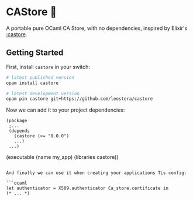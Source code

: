 # CAStore 🦫 

A portable pure OCaml CA Store, with no dependencies, inspired by Elixir's
[:castore][castore].

[castore]: https://github.com/elixir-mint/castore

## Getting Started

First, install `castore` in your switch:

```zsh
# latest published version
opam install castore

# latest development version
opam pin castore git+https://github.com/leostera/castore
```

Now we can add it to your project dependencies:

```
(package
 ;...
 (depends
   (castore (>= "0.0.0")
   ...)
 ...)
```
(executable
  (name my_app)
  (libraries castore))
```

And finally we can use it when creating your applications TLs config:

```ocaml
let authenticator = X509.authenticator Ca_store.certificate in
(* ... *)
```
